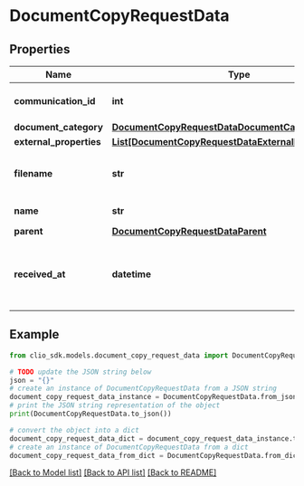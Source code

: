 # DocumentCopyRequestData


## Properties

Name | Type | Description | Notes
------------ | ------------- | ------------- | -------------
**communication_id** | **int** | Related communication record. | [optional] 
**document_category** | [**DocumentCopyRequestDataDocumentCategory**](DocumentCopyRequestDataDocumentCategory.md) |  | [optional] 
**external_properties** | [**List[DocumentCopyRequestDataExternalPropertiesInner]**](DocumentCopyRequestDataExternalPropertiesInner.md) |  | [optional] 
**filename** | **str** | Name of the original file. | [optional] [default to 'name']
**name** | **str** | Document name. | [optional] 
**parent** | [**DocumentCopyRequestDataParent**](DocumentCopyRequestDataParent.md) |  | 
**received_at** | **datetime** | Date and time the document was received (Expects an ISO-8601 timestamp). | [optional] 

## Example

```python
from clio_sdk.models.document_copy_request_data import DocumentCopyRequestData

# TODO update the JSON string below
json = "{}"
# create an instance of DocumentCopyRequestData from a JSON string
document_copy_request_data_instance = DocumentCopyRequestData.from_json(json)
# print the JSON string representation of the object
print(DocumentCopyRequestData.to_json())

# convert the object into a dict
document_copy_request_data_dict = document_copy_request_data_instance.to_dict()
# create an instance of DocumentCopyRequestData from a dict
document_copy_request_data_from_dict = DocumentCopyRequestData.from_dict(document_copy_request_data_dict)
```
[[Back to Model list]](../README.md#documentation-for-models) [[Back to API list]](../README.md#documentation-for-api-endpoints) [[Back to README]](../README.md)


